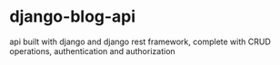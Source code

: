 # django-blog-api
api built with django and django rest framework, complete with CRUD operations, authentication and authorization
